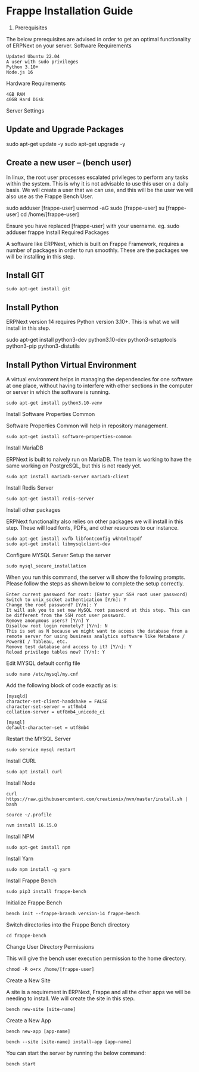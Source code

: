 # Frappe Installation Guide

1. Prerequisites

The below prerequisites are advised in order to get an optimal functionality of ERPNext on your server.
Software Requirements

    Updated Ubuntu 22.04
    A user with sudo privileges
    Python 3.10+
    Node.js 16

Hardware Requirements

    4GB RAM
    40GB Hard Disk

Server Settings
## Update and Upgrade Packages

sudo apt-get update -y
sudo apt-get upgrade -y

## Create a new user – (bench user)

In linux, the root user processes escalated privileges to perform any tasks within the system. This is why it is not advisable to use this user on a daily basis. We will create a user that we can use, and this will be the user we will also use as the Frappe Bench User.

sudo adduser [frappe-user]
usermod -aG sudo [frappe-user]
su [frappe-user] 
cd /home/[frappe-user]

Ensure you have replaced [frappe-user] with your username. eg. sudo adduser frappe
Install Required Packages


A software like ERPNext, which is built on Frappe Framework, requires a number of packages in order to run smoothly. These are the packages we will be installing in this step.

## Install GIT
```
sudo apt-get install git
```
## Install Python

ERPNext version 14 requires Python version 3.10+. This is what we will install in this step.

sudo apt-get install python3-dev python3.10-dev python3-setuptools python3-pip python3-distutils

## Install Python Virtual Environment

A virtual environment helps in managing the dependencies for one software at one place, without having to interfere with other sections in the computer or server in which the software is running.
```
sudo apt-get install python3.10-venv
```

Install Software Properties Common

Software Properties Common will help in repository management.
```
sudo apt-get install software-properties-common
```
Install MariaDB

ERPNext is built to naively run on MariaDB. The team is working to have the same working on PostgreSQL, but this is not ready yet.
```
sudo apt install mariadb-server mariadb-client
```
Install Redis Server
```
sudo apt-get install redis-server
```
Install other packages

ERPNext functionality also relies on other packages we will install in this step. These will load fonts, PDFs, and other resources to our instance.
```
sudo apt-get install xvfb libfontconfig wkhtmltopdf
sudo apt-get install libmysqlclient-dev
```
Configure MYSQL Server
Setup the server
```
sudo mysql_secure_installation
```
When you run this command, the server will show the following prompts. Please follow the steps as shown below to complete the setup correctly.

    Enter current password for root: (Enter your SSH root user password)
    Switch to unix_socket authentication [Y/n]: Y
    Change the root password? [Y/n]: Y
    It will ask you to set new MySQL root password at this step. This can be different from the SSH root user password.
    Remove anonymous users? [Y/n] Y
    Disallow root login remotely? [Y/n]: N
    This is set as N because we might want to access the database from a remote server for using business analytics software like Metabase / PowerBI / Tableau, etc.
    Remove test database and access to it? [Y/n]: Y
    Reload privilege tables now? [Y/n]: Y

Edit MYSQL default config file
```
sudo nano /etc/mysql/my.cnf
```
Add the following block of code exactly as is:
```
[mysqld]
character-set-client-handshake = FALSE
character-set-server = utf8mb4
collation-server = utf8mb4_unicode_ci

[mysql]
default-character-set = utf8mb4
```
Restart the MYSQL Server
```
sudo service mysql restart
```
Install CURL
```
sudo apt install curl
```
Install Node
```
curl https://raw.githubusercontent.com/creationix/nvm/master/install.sh | bash

source ~/.profile

nvm install 16.15.0
```
Install NPM
```
sudo apt-get install npm
```
Install Yarn
```
sudo npm install -g yarn
```
Install Frappe Bench
```
sudo pip3 install frappe-bench
```
Initialize Frappe Bench
```
bench init --frappe-branch version-14 frappe-bench
```
Switch directories into the Frappe Bench directory
```
cd frappe-bench
```
Change User Directory Permissions

This will give the bench user execution permission to the home directory.
```
chmod -R o+rx /home/[frappe-user]
```
Create a New Site

A site is a requirement in ERPNext, Frappe and all the other apps we will be needing to install. We will create the site in this step.
```
bench new-site [site-name]
```
Create a New App 

```
bench new-app [app-name]
```

```
bench --site [site-name] install-app [app-name]
```

You can start the server by running the below command:
```
bench start
```
